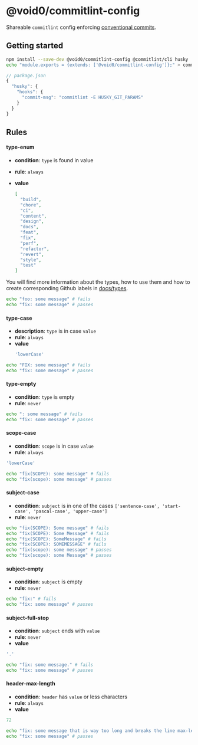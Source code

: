 # @void0/commitlint-config

Shareable `commitlint` config enforcing [conventional commits](https://conventionalcommits.org/).

## Getting started

```sh
npm install --save-dev @void0/commitlint-config @commitlint/cli husky
echo "module.exports = {extends: ['@void0/commitlint-config']};" > commitlint.config.js
```

```js
// package.json
{
  "husky": {
    "hooks": {
      "commit-msg": "commitlint -E HUSKY_GIT_PARAMS"
    }
  }
}
```

## Rules

#### type-enum

- **condition**: `type` is found in value
- **rule**: `always`
- **value**

  ```json
  [
    "build",
    "chore",
    "ci",
    "content",
    "design",
    "docs",
    "feat",
    "fix",
    "perf",
    "refactor",
    "revert",
    "style",
    "test"
  ]
  ```

You will find more information about the types, how to use them and how to create corresponding Github labels in [docs/types](./docs/types.md).

```sh
echo "foo: some message" # fails
echo "fix: some message" # passes
```

#### type-case

- **description**: `type` is in case `value`
- **rule**: `always`
- **value**
  ```js
  'lowerCase'
  ```

```sh
echo "FIX: some message" # fails
echo "fix: some message" # passes
```

#### type-empty

- **condition**: `type` is empty
- **rule**: `never`

```sh
echo ": some message" # fails
echo "fix: some message" # passes
```

#### scope-case

- **condition**: `scope` is in case `value`
- **rule**: `always`

```js
'lowerCase'
```

```sh
echo "fix(SCOPE): some message" # fails
echo "fix(scope): some message" # passes
```

#### subject-case

- **condition**: `subject` is in one of the cases `['sentence-case', 'start-case', 'pascal-case', 'upper-case']`
- **rule**: `never`

```sh
echo "fix(SCOPE): Some message" # fails
echo "fix(SCOPE): Some Message" # fails
echo "fix(SCOPE): SomeMessage" # fails
echo "fix(SCOPE): SOMEMESSAGE" # fails
echo "fix(scope): some message" # passes
echo "fix(scope): some Message" # passes
```

#### subject-empty

- **condition**: `subject` is empty
- **rule**: `never`

```sh
echo "fix:" # fails
echo "fix: some message" # passes
```

#### subject-full-stop

- **condition**: `subject` ends with `value`
- **rule**: `never`
- **value**

```js
'.'
```

```sh
echo "fix: some message." # fails
echo "fix: some message" # passes
```

#### header-max-length

- **condition**: `header` has `value` or less characters
- **rule**: `always`
- **value**

```js
72
```

```sh
echo "fix: some message that is way too long and breaks the line max-length by several characters" # fails
echo "fix: some message" # passes
```

